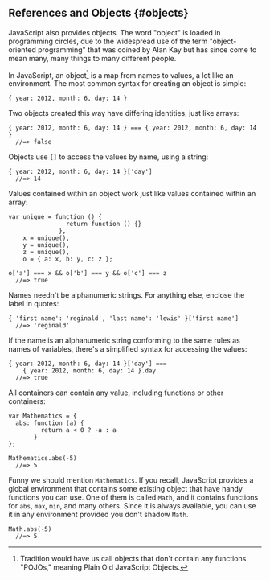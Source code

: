 ## References and Objects {#objects}

JavaScript also provides objects. The word "object" is loaded in programming circles, due to the widespread use of the term "object-oriented programming" that was coined by Alan Kay but has since come to mean many, many things to many different people.

In JavaScript, an object[^pojo] is a map from names to values, a lot like an environment. The most common syntax for creating an object is simple:

    { year: 2012, month: 6, day: 14 }
    
Two objects created this way have differing identities, just like arrays:

    { year: 2012, month: 6, day: 14 } === { year: 2012, month: 6, day: 14 }
      //=> false
      
Objects use `[]` to access the values by name, using a string:

    { year: 2012, month: 6, day: 14 }['day']
      //=> 14

Values contained within an object work just like values contained within an array:

    var unique = function () {
                    return function () {}
                  },
        x = unique(),
        y = unique(),
        z = unique(),
        o = { a: x, b: y, c: z };
        
    o['a'] === x && o['b'] === y && o['c'] === z
      //=> true
      
Names needn't be alphanumeric strings. For anything else, enclose the label in quotes:

    { 'first name': 'reginald', 'last name': 'lewis' }['first name']
      //=> 'reginald'
      
If the name is an alphanumeric string conforming to the same rules as names of variables, there's a simplified syntax for accessing the values:

    { year: 2012, month: 6, day: 14 }['day'] ===
        { year: 2012, month: 6, day: 14 }.day
      //=> true
      
All containers can contain any value, including functions or other containers:

    var Mathematics = { 
      abs: function (a) {
             return a < 0 ? -a : a
           }
    };
            
    Mathematics.abs(-5)
      //=> 5
      
Funny we should mention `Mathematics`. If you recall, JavaScript provides a global environment that contains some existing object that have handy functions you can use. One of them is called `Math`, and it contains functions for `abs`, `max`, `min`, and many others. Since it is always available, you can use it in any environment provided you don't shadow `Math`.

    Math.abs(-5)
      //=> 5
      
[^pojo]: Tradition would have us call objects that don't contain any functions "POJOs," meaning Plain Old JavaScript Objects.